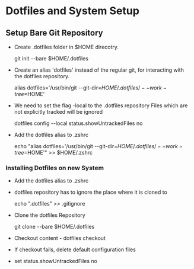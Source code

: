 # Dotfiles and System Setup

## Setup Bare Git Repository

* Create .dotfiles folder in $HOME direcotry.

    git init --bare $HOME/.dotfiles

* Create an alias 'dotfiles' instead of the regular git,
  for interacting with the dotfiles repository.

    alias dotfiles='/usr/bin/git --git-dir=$HOME/.dotfiles/ --work-tree=$HOME'

* We need to set the flag -local to the .dotfiles repository
  Files which are not explicitly tracked will be ignored

    dotfiles config --local status.showUntrackedFiles no

* Add the dotfiles alias to .zshrc

    echo "alias dotfiles='/usr/bin/git --git-dir=$HOME/.dotfiles/ --work-tree=$HOME'" >> $HOME/.zshrc

### Installing Dotfiles on new System

* Add the dotfiles alias to .zshrc
* dotfiles repository has to ignore the place where it is cloned to

    echo ".dotfiles" >> .gitignore

* Clone the dotfiles Repository

    git clone --bare <git-repo-url> $HOME/.dotfiles

* Checkout content - dotfiles checkout
* If checkout fails, delete default configuration files
* set status.showUntrackedFiles no



